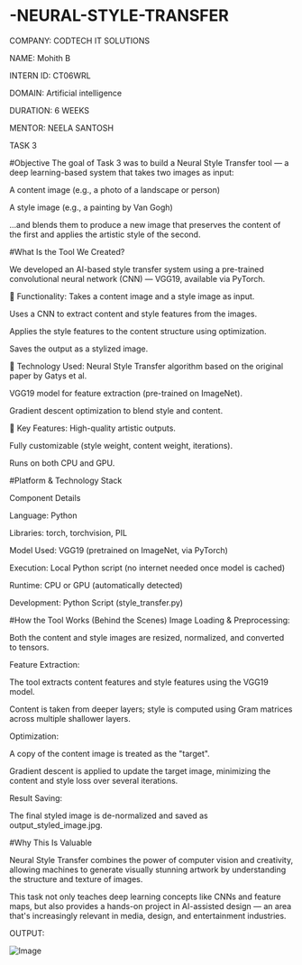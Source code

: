 # -NEURAL-STYLE-TRANSFER

COMPANY: CODTECH IT SOLUTIONS

NAME: Mohith B

INTERN ID: CT06WRL

DOMAIN: Artificial intelligence

DURATION: 6 WEEKS

MENTOR: NEELA SANTOSH

TASK 3

#Objective
The goal of Task 3 was to build a Neural Style Transfer tool — a deep learning-based system that takes two images as input:

A content image (e.g., a photo of a landscape or person)

A style image (e.g., a painting by Van Gogh)

…and blends them to produce a new image that preserves the content of the first and applies the artistic style of the second.

#What Is the Tool We Created?

We developed an AI-based style transfer system using a pre-trained convolutional neural network (CNN) — VGG19, available via PyTorch.

🔹 Functionality:
Takes a content image and a style image as input.

Uses a CNN to extract content and style features from the images.

Applies the style features to the content structure using optimization.

Saves the output as a stylized image.

🔹 Technology Used:
Neural Style Transfer algorithm based on the original paper by Gatys et al.

VGG19 model for feature extraction (pre-trained on ImageNet).

Gradient descent optimization to blend style and content.

🔹 Key Features:
High-quality artistic outputs.

Fully customizable (style weight, content weight, iterations).

Runs on both CPU and GPU.

#Platform & Technology Stack


Component	Details

Language:	Python

Libraries:	torch, torchvision, PIL

Model Used:	VGG19 (pretrained on ImageNet, via PyTorch)

Execution:	Local Python script (no internet needed once model is cached)

Runtime:	CPU or GPU (automatically detected)

Development: Python Script (style_transfer.py)

#How the Tool Works (Behind the Scenes)
Image Loading & Preprocessing:

Both the content and style images are resized, normalized, and converted to tensors.

Feature Extraction:

The tool extracts content features and style features using the VGG19 model.

Content is taken from deeper layers; style is computed using Gram matrices across multiple shallower layers.

Optimization:

A copy of the content image is treated as the "target".

Gradient descent is applied to update the target image, minimizing the content and style loss over several iterations.

Result Saving:

The final styled image is de-normalized and saved as output_styled_image.jpg.

#Why This Is Valuable

Neural Style Transfer combines the power of computer vision and creativity, allowing machines to generate visually stunning artwork by understanding the structure and texture of images.

This task not only teaches deep learning concepts like CNNs and feature maps, but also provides a hands-on project in AI-assisted design — an area that's increasingly relevant in media, design, and entertainment industries.

OUTPUT:

![Image](https://github.com/user-attachments/assets/29242134-adfd-4140-97b9-10ab252d1028)
